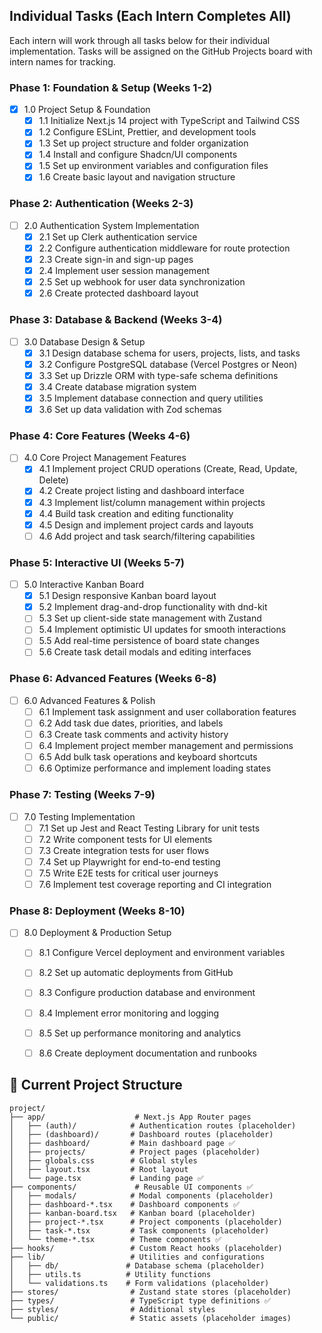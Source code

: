 ## Individual Tasks (Each Intern Completes All)

Each intern will work through all tasks below for their individual implementation. Tasks will be assigned on the GitHub Projects board with intern names for tracking.

### Phase 1: Foundation & Setup (Weeks 1-2)

- [X] 1.0 Project Setup & Foundation
  - [X] 1.1 Initialize Next.js 14 project with TypeScript and Tailwind CSS
  - [X] 1.2 Configure ESLint, Prettier, and development tools
  - [X] 1.3 Set up project structure and folder organization
  - [X] 1.4 Install and configure Shadcn/UI components
  - [X] 1.5 Set up environment variables and configuration files
  - [X] 1.6 Create basic layout and navigation structure

### Phase 2: Authentication (Weeks 2-3)

- [ ] 2.0 Authentication System Implementation
  - [X] 2.1 Set up Clerk authentication service
  - [X] 2.2 Configure authentication middleware for route protection
  - [X] 2.3 Create sign-in and sign-up pages
  - [X] 2.4 Implement user session management
  - [X] 2.5 Set up webhook for user data synchronization
  - [X] 2.6 Create protected dashboard layout

### Phase 3: Database & Backend (Weeks 3-4)

- [ ] 3.0 Database Design & Setup
  - [X] 3.1 Design database schema for users, projects, lists, and tasks
  - [X] 3.2 Configure PostgreSQL database (Vercel Postgres or Neon)
  - [X] 3.3 Set up Drizzle ORM with type-safe schema definitions
  - [X] 3.4 Create database migration system
  - [X] 3.5 Implement database connection and query utilities
  - [X] 3.6 Set up data validation with Zod schemas

### Phase 4: Core Features (Weeks 4-6)

- [ ] 4.0 Core Project Management Features
  - [X] 4.1 Implement project CRUD operations (Create, Read, Update, Delete)
  - [X] 4.2 Create project listing and dashboard interface
  - [X] 4.3 Implement list/column management within projects
  - [X] 4.4 Build task creation and editing functionality
  - [X] 4.5 Design and implement project cards and layouts
  - [ ] 4.6 Add project and task search/filtering capabilities

### Phase 5: Interactive UI (Weeks 5-7)

- [ ] 5.0 Interactive Kanban Board
  - [X] 5.1 Design responsive Kanban board layout
  - [X] 5.2 Implement drag-and-drop functionality with dnd-kit
  - [ ] 5.3 Set up client-side state management with Zustand
  - [ ] 5.4 Implement optimistic UI updates for smooth interactions
  - [ ] 5.5 Add real-time persistence of board state changes
  - [ ] 5.6 Create task detail modals and editing interfaces

### Phase 6: Advanced Features (Weeks 6-8)

- [ ] 6.0 Advanced Features & Polish
  - [ ] 6.1 Implement task assignment and user collaboration features
  - [ ] 6.2 Add task due dates, priorities, and labels
  - [ ] 6.3 Create task comments and activity history
  - [ ] 6.4 Implement project member management and permissions
  - [ ] 6.5 Add bulk task operations and keyboard shortcuts
  - [ ] 6.6 Optimize performance and implement loading states

### Phase 7: Testing (Weeks 7-9)

- [ ] 7.0 Testing Implementation
  - [ ] 7.1 Set up Jest and React Testing Library for unit tests
  - [ ] 7.2 Write component tests for UI elements
  - [ ] 7.3 Create integration tests for user flows
  - [ ] 7.4 Set up Playwright for end-to-end testing
  - [ ] 7.5 Write E2E tests for critical user journeys
  - [ ] 7.6 Implement test coverage reporting and CI integration

### Phase 8: Deployment (Weeks 8-10)

- [ ] 8.0 Deployment & Production Setup
  - [ ] 8.1 Configure Vercel deployment and environment variables
  - [ ] 8.2 Set up automatic deployments from GitHub
  - [ ] 8.3 Configure production database and environment
  - [ ] 8.4 Implement error monitoring and logging
  - [ ] 8.5 Set up performance monitoring and analytics
  - [ ] 8.6 Create deployment documentation and runbooks


## 📁 Current Project Structure

```
project/
├── app/                    # Next.js App Router pages
│   ├── (auth)/            # Authentication routes (placeholder)
│   ├── (dashboard)/       # Dashboard routes (placeholder)
│   ├── dashboard/         # Main dashboard page ✅
│   ├── projects/          # Project pages (placeholder)
│   ├── globals.css        # Global styles
│   ├── layout.tsx         # Root layout
│   └── page.tsx           # Landing page ✅
├── components/             # Reusable UI components ✅
│   ├── modals/            # Modal components (placeholder)
│   ├── dashboard-*.tsx    # Dashboard components ✅
│   ├── kanban-board.tsx   # Kanban board (placeholder)
│   ├── project-*.tsx      # Project components (placeholder)
│   ├── task-*.tsx         # Task components (placeholder)
│   └── theme-*.tsx        # Theme components ✅
├── hooks/                 # Custom React hooks (placeholder)
├── lib/                   # Utilities and configurations
│   ├── db/               # Database schema (placeholder)
│   ├── utils.ts          # Utility functions
│   └── validations.ts    # Form validations (placeholder)
├── stores/                # Zustand state stores (placeholder)
├── types/                 # TypeScript type definitions ✅
├── styles/                # Additional styles
└── public/                # Static assets (placeholder images)
```